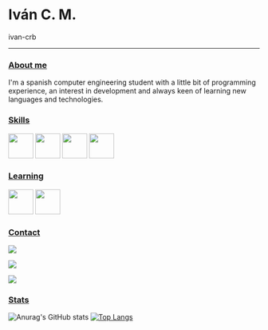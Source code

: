  # Iván C. M.
ivan-crb 
<hr>

### <ins>About me
I'm a spanish computer engineering student with a little bit of programming experience, an interest in development and always keen of learning new languages and technologies.
    
### <ins>Skills

<img height="50" src="https://img.shields.io/badge/html-E34F26?logo=html5&style=for-the-badge&logoColor=F0F0F0"> 
 
 <img height="50" src="https://img.shields.io/badge/CSS-1572B6?logo=css3&style=for-the-badge&logoColor=F0F0F0"> 
 
 <img height="50" src="https://img.shields.io/badge/javascript-F7DF1E?logo=javascript&style=for-the-badge&logoColor=000000"> 
 
 <img height="50" src="https://img.shields.io/badge/react-61DAFB?logo=react&style=for-the-badge&logoColor=000000"> 
 
### <ins>Learning
 
 <img height="50" src="https://img.shields.io/badge/java-FFFFFF?logo=openjdk&style=for-the-badge&logoColor=000000"> 

 <img height="50" src="https://img.shields.io/badge/python-3776AB?logo=python&style=for-the-badge&logoColor=F0F0F0"> 
 
### <ins>Contact

 
[![](https://img.shields.io/badge/IvanCM%20%236545-7289DA?logo=discord&style=for-the-badge&logoColor=F0F0F0)](https://discord.com/users/290597608081195011)
 
 [![](https://img.shields.io/badge/caraballomesaivan%40gmail.com-EA4335?logo=gmail&style=for-the-badge&logoColor=F0F0F0)](mailto:caraballomesaivan@gmail.com)
 
  [![](https://img.shields.io/badge/IvanCM-F58025?logo=stackoverflow&style=for-the-badge&logoColor=F0F0F0)](https://stackoverflow.com/users/20286345/ivancm)
 
 
 ### <ins>Stats
  ![Anurag's GitHub stats](https://github-readme-stats.vercel.app/api?username=ivan-crb&show_icons=true&theme=radical)
 [![Top Langs](https://github-readme-stats.vercel.app/api/top-langs/?username=ivan-crb&theme=radical)](https://github.com/anuraghazra/github-readme-stats)

 


 
